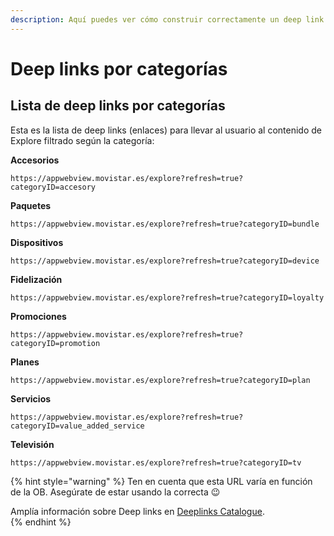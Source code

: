 ```yaml
---
description: Aquí puedes ver cómo construir correctamente un deep link para Explore
---
```


# Deep links por categorías

## Lista de deep links por categorías

Esta es la lista de deep links \(enlaces\) para llevar al usuario al contenido de Explore filtrado según la categoría:

**Accesorios**

`https://appwebview.movistar.es/explore?refresh=true?categoryID=accesory` 

**Paquetes**

`https://appwebview.movistar.es/explore?refresh=true?categoryID=bundle`

**Dispositivos**

`https://appwebview.movistar.es/explore?refresh=true?categoryID=device`

**Fidelización**

`https://appwebview.movistar.es/explore?refresh=true?categoryID=loyalty`

**Promociones**

`https://appwebview.movistar.es/explore?refresh=true?categoryID=promotion`

**Planes**

`https://appwebview.movistar.es/explore?refresh=true?categoryID=plan`

**Servicios**

`https://appwebview.movistar.es/explore?refresh=true?categoryID=value_added_service` 

**Televisión**

`https://appwebview.movistar.es/explore?refresh=true?categoryID=tv` 

{% hint style="warning" %}
Ten en cuenta que esta URL varía en función de la OB. Asegúrate de estar usando la correcta 😉 

Amplía información sobre Deep links en [Deeplinks Catalogue](https://tef-novum.gitbook.io/novum/develop/deeplinks-catalog).  
{% endhint %}

